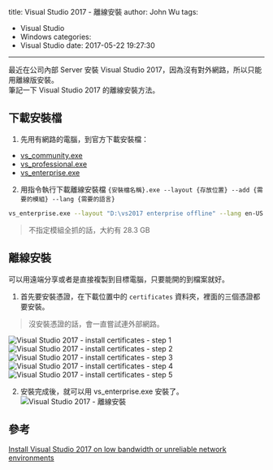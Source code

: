 title: Visual Studio 2017 - 離線安裝
author: John Wu
tags:
  - Visual Studio
  - Windows
categories:
  - Visual Studio
date: 2017-05-22 19:27:30
---
最近在公司內部 Server 安裝 Visual Studio 2017，因為沒有對外網路，所以只能用離線版安裝。  
筆記一下 Visual Studio 2017 的離線安裝方法。  

<!-- more -->

## 下載安裝檔

1. 先用有網路的電腦，到官方下載安裝檔：
 * [vs_community.exe](https://aka.ms/vs/15/release/vs_community.exe)  
 * [vs_professional.exe](https://aka.ms/vs/15/release/vs_professional.exe)  
 * [vs_enterprise.exe](https://aka.ms/vs/15/release/vs_enterprise.exe)  

2. 用指令執行下載離線安裝檔 `{安裝檔名稱}.exe --layout {存放位置} --add {需要的模組} --lang {需要的語言}`  
```bash
vs_enterprise.exe --layout "D:\vs2017 enterprise offline" --lang en-US
```
 > 不指定模組全抓的話，大約有 28.3 GB  

## 離線安裝

可以用遠端分享或者是直接複製到目標電腦，只要能開的到檔案就好。  
1. 首先要安裝憑證，在下載位置中的 `certificates` 資料夾，裡面的三個憑證都要安裝。  
 > 沒安裝憑證的話，會一直嘗試連外部網路。  

![Visual Studio 2017 - install certificates - step 1](/images/pasted-123.png)
![Visual Studio 2017 - install certificates - step 2](/images/pasted-124.png)
![Visual Studio 2017 - install certificates - step 3](/images/pasted-125.png)
![Visual Studio 2017 - install certificates - step 4](/images/pasted-126.png)
![Visual Studio 2017 - install certificates - step 5](/images/pasted-127.png)
 
2. 安裝完成後，就可以用 vs_enterprise.exe 安裝了。  
![Visual Studio 2017 - 離線安裝](/images/pasted-128.png)
 
## 參考

[Install Visual Studio 2017 on low bandwidth or unreliable network environments](https://docs.microsoft.com/en-us/visualstudio/install/install-vs-inconsistent-quality-network)